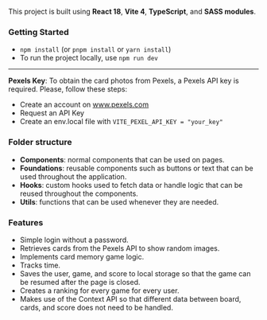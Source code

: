 This project is built using **React 18**, **Vite 4**, **TypeScript**, and **SASS modules**.

### Getting Started

- `npm install` (or `pnpm install` or `yarn install`)
- To run the project locally, use `npm run dev`

---

**Pexels Key**: To obtain the card photos from Pexels, a Pexels API key is required. Please, follow these steps:

- Create an account on www.pexels.com
- Request an API Key
- Create an env.local file with `VITE_PEXEL_API_KEY = "your_key"`

### Folder structure

- **Components**: normal components that can be used on pages.
- **Foundations**: reusable components such as buttons or text that can be used throughout the application.
- **Hooks**: custom hooks used to fetch data or handle logic that can be reused throughout the components.
- **Utils**: functions that can be used whenever they are needed.

### Features

- Simple login without a password.
- Retrieves cards from the Pexels API to show random images.
- Implements card memory game logic.
- Tracks time.
- Saves the user, game, and score to local storage so that the game can be resumed after the page is closed.
- Creates a ranking for every game for every user.
- Makes use of the Context API so that different data between board, cards, and score does not need to be handled.
